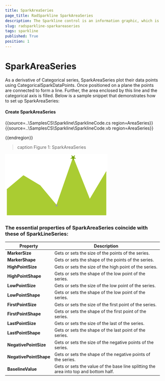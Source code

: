 ```yaml
---
title: SparkAreaSeries
page_title: RadSparkline SparkAreaSeries
description: The Sparkline control is an information graphic, which is characterized by small size, excellent performance
slug: radsparkline-sparkareaseries
tags: sparkline
published: True
position: 1
---
```


# SparkAreaSeries

As a derivative of Categorical series, SparkAreaSeries plot their data points using CategoricalSparkDataPoints. Once positioned on a plane the points are connected to form a line. Further, the area enclosed by this line and the categorical axis is filled. Below is a sample snippet that demonstrates how to set up SparkAreaSeries:

#### Create SparkAreaSeries

{{source=..\SamplesCS\Sparkline\SparklineCode.cs region=AreaSeries}} 
{{source=..\SamplesCS\Sparkline\SparklineCode.vb region=AreaSeries}}
 

{{endregion}} 

>caption Figure 1: SparkAreaSeries

![](images/sparkareaseries001.png)

### The essential properties of SparkAreaSeries coincide with these of SparkLineSeries:

|__Property__|__Description__|
|---|---|
|__MarkerSize__|Gets or sets the size of the points of the series.|
|__MarkerShape__| Gets or sets the shape of the points of the series.|
|__HighPointSize__|Gets or sets the size of the high point of the series.|
|__HighPointShape__|Gets or sets the shape of the low point of the series.|
|__LowPointSize__|Gets or sets the size of the low point of the series.|
|__LowPointShape__|Gets or sets the shape of the low point of the series.|
|__FirstPointSize__|Gets or sets the size of the first point of the series.|
|__FirstPointShape__|Gets or sets the shape of the first point of the series.|
|__LastPointSize__|Gets or sets the size of the last of the series.|
|__LastPointShape__|Gets or sets the shape of the last point of the series.|
|__NegativePointSize__|Gets or sets the size of the negative points of the series.|
|__NegativePointShape__|Gets or sets the shape of the negative points of the series.|
|__BaselineValue__|Gets or sets the value of the base line splitting the area into top and bottom half.|

